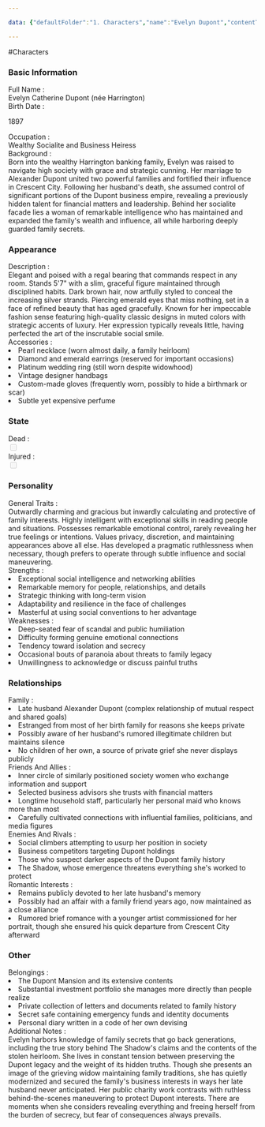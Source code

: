 ```yaml
---

data: {"defaultFolder":"1. Characters","name":"Evelyn Dupont","contentType":"characters","template":{"BasicInformation":{"FullName":{"value":"Evelyn Catherine Dupont (née Harrington)","type":"text"},"BirthDate":{"value":"<p>1897</p>","type":"text"},"DeathDate":{"value":null,"type":"text"},"Occupation":{"value":"Wealthy Socialite and Business Heiress","type":"text"},"Background":{"value":"Born into the wealthy Harrington banking family, Evelyn was raised to navigate high society with grace and strategic cunning. Her marriage to Alexander Dupont united two powerful families and fortified their influence in Crescent City. Following her husband's death, she assumed control of significant portions of the Dupont business empire, revealing a previously hidden talent for financial matters and leadership. Behind her socialite facade lies a woman of remarkable intelligence who has maintained and expanded the family's wealth and influence, all while harboring deeply guarded family secrets.","type":"textarea"}},"Appearance":{"Description":{"value":"Elegant and poised with a regal bearing that commands respect in any room. Stands 5'7\" with a slim, graceful figure maintained through disciplined habits. Dark brown hair, now artfully styled to conceal the increasing silver strands. Piercing emerald eyes that miss nothing, set in a face of refined beauty that has aged gracefully. Known for her impeccable fashion sense featuring high-quality classic designs in muted colors with strategic accents of luxury. Her expression typically reveals little, having perfected the art of the inscrutable social smile.","type":"textarea"},"Accessories":{"value":["Pearl necklace (worn almost daily, a family heirloom)","Diamond and emerald earrings (reserved for important occasions)","Platinum wedding ring (still worn despite widowhood)","Vintage designer handbags","Custom-made gloves (frequently worn, possibly to hide a birthmark or scar)","Subtle yet expensive perfume"],"type":"array:text"}},"State":{"Dead":{"value":false,"type":"boolean"},"Injured":{"value":false,"type":"boolean"}},"Personality":{"GeneralTraits":{"value":"Outwardly charming and gracious but inwardly calculating and protective of family interests. Highly intelligent with exceptional skills in reading people and situations. Possesses remarkable emotional control, rarely revealing her true feelings or intentions. Values privacy, discretion, and maintaining appearances above all else. Has developed a pragmatic ruthlessness when necessary, though prefers to operate through subtle influence and social maneuvering.","type":"textarea"},"Strengths":{"value":["Exceptional social intelligence and networking abilities","Remarkable memory for people, relationships, and details","Strategic thinking with long-term vision","Adaptability and resilience in the face of challenges","Masterful at using social conventions to her advantage"],"type":"array:text"},"Weaknesses":{"value":["Deep-seated fear of scandal and public humiliation","Difficulty forming genuine emotional connections","Tendency toward isolation and secrecy","Occasional bouts of paranoia about threats to family legacy","Unwillingness to acknowledge or discuss painful truths"],"type":"array:text"}},"Relationships":{"Family":{"value":["Late husband Alexander Dupont (complex relationship of mutual respect and shared goals)","Estranged from most of her birth family for reasons she keeps private","Possibly aware of her husband's rumored illegitimate children but maintains silence","No children of her own, a source of private grief she never displays publicly"],"type":"array:text"},"FriendsAndAllies":{"value":["Inner circle of similarly positioned society women who exchange information and support","Selected business advisors she trusts with financial matters","Longtime household staff, particularly her personal maid who knows more than most","Carefully cultivated connections with influential families, politicians, and media figures"],"type":"array:text"},"EnemiesAndRivals":{"value":["Social climbers attempting to usurp her position in society","Business competitors targeting Dupont holdings","Those who suspect darker aspects of the Dupont family history","The Shadow, whose emergence threatens everything she's worked to protect"],"type":"array:text"},"RomanticInterests":{"value":["Remains publicly devoted to her late husband's memory","Possibly had an affair with a family friend years ago, now maintained as a close alliance","Rumored brief romance with a younger artist commissioned for her portrait, though she ensured his quick departure from Crescent City afterward"],"type":"array:text"}},"Other":{"Belongings":{"value":["The Dupont Mansion and its extensive contents","Substantial investment portfolio she manages more directly than people realize","Private collection of letters and documents related to family history","Secret safe containing emergency funds and identity documents","Personal diary written in a code of her own devising"],"type":"array:text"},"AdditionalNotes":{"value":"Evelyn harbors knowledge of family secrets that go back generations, including the true story behind The Shadow's claims and the contents of the stolen heirloom. She lives in constant tension between preserving the Dupont legacy and the weight of its hidden truths. Though she presents an image of the grieving widow maintaining family traditions, she has quietly modernized and secured the family's business interests in ways her late husband never anticipated. Her public charity work contrasts with ruthless behind-the-scenes maneuvering to protect Dupont interests. There are moments when she considers revealing everything and freeing herself from the burden of secrecy, but fear of consequences always prevails.","type":"textarea"}}}}

---
```


#Characters

<div class="section level-3"><h3 class="section-header">Basic Information</h3><div class="section-content"><div class="content-container"><div class="field-container field-type-text"><div class="field-label">Full Name : </div><div class="field-value text-value">Evelyn Catherine Dupont (née Harrington)</div></div><div class="field-container field-type-text"><div class="field-label">Birth Date : </div><div class="field-value text-value"><p>1897</p></div></div><div class="field-container field-type-text"><div class="field-label">Occupation : </div><div class="field-value text-value">Wealthy Socialite and Business Heiress</div></div><div class="field-container field-type-textarea"><div class="field-label">Background : </div><div class="field-value"><div class="content-creation-textarea">Born into the wealthy Harrington banking family, Evelyn was raised to navigate high society with grace and strategic cunning. Her marriage to Alexander Dupont united two powerful families and fortified their influence in Crescent City. Following her husband's death, she assumed control of significant portions of the Dupont business empire, revealing a previously hidden talent for financial matters and leadership. Behind her socialite facade lies a woman of remarkable intelligence who has maintained and expanded the family's wealth and influence, all while harboring deeply guarded family secrets.</div></div></div></div></div></div><div class="section-separator"></div><div class="section level-3"><h3 class="section-header">Appearance</h3><div class="section-content"><div class="content-container"><div class="field-container field-type-textarea"><div class="field-label">Description : </div><div class="field-value"><div class="content-creation-textarea">Elegant and poised with a regal bearing that commands respect in any room. Stands 5'7" with a slim, graceful figure maintained through disciplined habits. Dark brown hair, now artfully styled to conceal the increasing silver strands. Piercing emerald eyes that miss nothing, set in a face of refined beauty that has aged gracefully. Known for her impeccable fashion sense featuring high-quality classic designs in muted colors with strategic accents of luxury. Her expression typically reveals little, having perfected the art of the inscrutable social smile.</div></div></div><div class="field-container field-type-array:text"><div class="field-label">Accessories : </div><nav class="field-value array-container"><li class="array-item text-item">Pearl necklace (worn almost daily, a family heirloom)</li><li class="array-item text-item">Diamond and emerald earrings (reserved for important occasions)</li><li class="array-item text-item">Platinum wedding ring (still worn despite widowhood)</li><li class="array-item text-item">Vintage designer handbags</li><li class="array-item text-item">Custom-made gloves (frequently worn, possibly to hide a birthmark or scar)</li><li class="array-item text-item">Subtle yet expensive perfume</li></nav></div></div></div></div><div class="section-separator"></div><div class="section level-3"><h3 class="section-header">State</h3><div class="section-content"><div class="content-container"><div class="field-container field-type-boolean"><div class="field-label">Dead : </div><div class="field-value"><input type="checkbox" disabled="true"></div></div><div class="field-container field-type-boolean"><div class="field-label">Injured : </div><div class="field-value"><input type="checkbox" disabled="true"></div></div></div></div></div><div class="section-separator"></div><div class="section level-3"><h3 class="section-header">Personality</h3><div class="section-content"><div class="content-container"><div class="field-container field-type-textarea"><div class="field-label">General Traits : </div><div class="field-value"><div class="content-creation-textarea">Outwardly charming and gracious but inwardly calculating and protective of family interests. Highly intelligent with exceptional skills in reading people and situations. Possesses remarkable emotional control, rarely revealing her true feelings or intentions. Values privacy, discretion, and maintaining appearances above all else. Has developed a pragmatic ruthlessness when necessary, though prefers to operate through subtle influence and social maneuvering.</div></div></div><div class="field-container field-type-array:text"><div class="field-label">Strengths : </div><nav class="field-value array-container"><li class="array-item text-item">Exceptional social intelligence and networking abilities</li><li class="array-item text-item">Remarkable memory for people, relationships, and details</li><li class="array-item text-item">Strategic thinking with long-term vision</li><li class="array-item text-item">Adaptability and resilience in the face of challenges</li><li class="array-item text-item">Masterful at using social conventions to her advantage</li></nav></div><div class="field-container field-type-array:text"><div class="field-label">Weaknesses : </div><nav class="field-value array-container"><li class="array-item text-item">Deep-seated fear of scandal and public humiliation</li><li class="array-item text-item">Difficulty forming genuine emotional connections</li><li class="array-item text-item">Tendency toward isolation and secrecy</li><li class="array-item text-item">Occasional bouts of paranoia about threats to family legacy</li><li class="array-item text-item">Unwillingness to acknowledge or discuss painful truths</li></nav></div></div></div></div><div class="section-separator"></div><div class="section level-3"><h3 class="section-header">Relationships</h3><div class="section-content"><div class="content-container"><div class="field-container field-type-array:text"><div class="field-label">Family : </div><nav class="field-value array-container"><li class="array-item text-item">Late husband Alexander Dupont (complex relationship of mutual respect and shared goals)</li><li class="array-item text-item">Estranged from most of her birth family for reasons she keeps private</li><li class="array-item text-item">Possibly aware of her husband's rumored illegitimate children but maintains silence</li><li class="array-item text-item">No children of her own, a source of private grief she never displays publicly</li></nav></div><div class="field-container field-type-array:text"><div class="field-label">Friends And Allies : </div><nav class="field-value array-container"><li class="array-item text-item">Inner circle of similarly positioned society women who exchange information and support</li><li class="array-item text-item">Selected business advisors she trusts with financial matters</li><li class="array-item text-item">Longtime household staff, particularly her personal maid who knows more than most</li><li class="array-item text-item">Carefully cultivated connections with influential families, politicians, and media figures</li></nav></div><div class="field-container field-type-array:text"><div class="field-label">Enemies And Rivals : </div><nav class="field-value array-container"><li class="array-item text-item">Social climbers attempting to usurp her position in society</li><li class="array-item text-item">Business competitors targeting Dupont holdings</li><li class="array-item text-item">Those who suspect darker aspects of the Dupont family history</li><li class="array-item text-item">The Shadow, whose emergence threatens everything she's worked to protect</li></nav></div><div class="field-container field-type-array:text"><div class="field-label">Romantic Interests : </div><nav class="field-value array-container"><li class="array-item text-item">Remains publicly devoted to her late husband's memory</li><li class="array-item text-item">Possibly had an affair with a family friend years ago, now maintained as a close alliance</li><li class="array-item text-item">Rumored brief romance with a younger artist commissioned for her portrait, though she ensured his quick departure from Crescent City afterward</li></nav></div></div></div></div><div class="section-separator"></div><div class="section level-3"><h3 class="section-header">Other</h3><div class="section-content"><div class="content-container"><div class="field-container field-type-array:text"><div class="field-label">Belongings : </div><nav class="field-value array-container"><li class="array-item text-item">The Dupont Mansion and its extensive contents</li><li class="array-item text-item">Substantial investment portfolio she manages more directly than people realize</li><li class="array-item text-item">Private collection of letters and documents related to family history</li><li class="array-item text-item">Secret safe containing emergency funds and identity documents</li><li class="array-item text-item">Personal diary written in a code of her own devising</li></nav></div><div class="field-container field-type-textarea"><div class="field-label">Additional Notes : </div><div class="field-value"><div class="content-creation-textarea">Evelyn harbors knowledge of family secrets that go back generations, including the true story behind The Shadow's claims and the contents of the stolen heirloom. She lives in constant tension between preserving the Dupont legacy and the weight of its hidden truths. Though she presents an image of the grieving widow maintaining family traditions, she has quietly modernized and secured the family's business interests in ways her late husband never anticipated. Her public charity work contrasts with ruthless behind-the-scenes maneuvering to protect Dupont interests. There are moments when she considers revealing everything and freeing herself from the burden of secrecy, but fear of consequences always prevails.</div></div></div></div></div></div><div class="section-separator"></div>